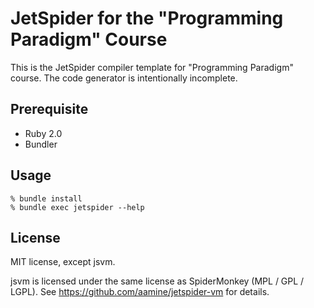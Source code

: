 # JetSpider for the "Programming Paradigm" Course

This is the JetSpider compiler template for "Programming Paradigm" course.
The code generator is intentionally incomplete.

## Prerequisite

- Ruby 2.0
- Bundler

## Usage

```
% bundle install
% bundle exec jetspider --help
```

## License

MIT license, except jsvm.

jsvm is licensed under the same license as SpiderMonkey (MPL / GPL / LGPL).
See https://github.com/aamine/jetspider-vm for details.
